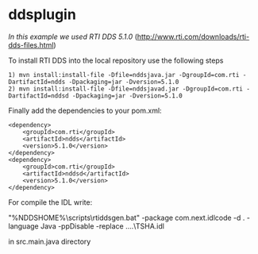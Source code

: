 ddsplugin
=========

*In this example we used RTI DDS 5.1.0* (http://www.rti.com/downloads/rti-dds-files.html)

To install RTI DDS into the local repository use the following steps

    1) mvn install:install-file -Dfile=nddsjava.jar -DgroupId=com.rti -DartifactId=ndds -Dpackaging=jar -Dversion=5.1.0
    2) mvn install:install-file -Dfile=nddsjavad.jar -DgroupId=com.rti -DartifactId=nddsd -Dpackaging=jar -Dversion=5.1.0

Finally add the dependencies to your pom.xml:

    <dependency>
        <groupId>com.rti</groupId>
        <artifactId>ndds</artifactId>
        <version>5.1.0</version>
    </dependency>
    <dependency>
        <groupId>com.rti</groupId>
        <artifactId>nddsd</artifactId>
        <version>5.1.0</version>
    </dependency>
    
For compile the IDL write:

"%NDDSHOME%\scripts\rtiddsgen.bat" -package com.next.idlcode -d . -language Java -ppDisable -replace ..\..\TSHA.idl

in src.main.java directory